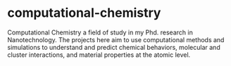 # computational-chemistry
Computational Chemistry  a field of study in my Phd. research in Nanotechnology. The projects here aim to use computational methods and simulations to understand and predict chemical behaviors, molecular and cluster interactions, and material properties at the atomic level.
